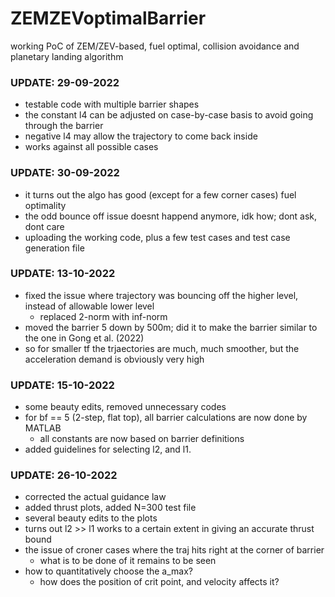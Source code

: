 # ZEMZEVoptimalBarrier

working PoC of ZEM/ZEV-based, fuel optimal, collision avoidance and planetary landing algorithm

### UPDATE: 29-09-2022 ###

- testable code with multiple barrier shapes
- the constant l4 can be adjusted on case-by-case basis to avoid going through the barrier
- negative l4 may allow the trajectory to come back inside
- works against all possible cases


### UPDATE: 30-09-2022 ###
- it turns out the algo has good (except for a few corner cases) fuel optimality
- the odd bounce off issue doesnt happend anymore, idk how; dont ask, dont care
- uploading the working code, plus a few test cases and test case generation file


### UPDATE: 13-10-2022 ###
- fixed the issue where trajectory was bouncing off the higher level, instead of allowable lower level
  - replaced 2-norm with inf-norm
- moved the barrier 5 down by 500m; did it to make the barrier similar to the one in Gong et al. (2022)
- so for smaller tf the trjaectories are much, much smoother, but the acceleration demand is obviously very high

### UPDATE: 15-10-2022 ###
- some beauty edits, removed unnecessary codes
- for bf == 5 (2-step, flat top), all barrier calculations are now done by MATLAB
   - all constants are now based on barrier definitions
- added guidelines for selecting l2, and l1.


### UPDATE: 26-10-2022 ###
- corrected the actual guidance law
- added thrust plots, added N=300 test file
- several beauty edits to the plots
- turns out l2 >> l1 works to a certain extent in giving an accurate thrust bound
- the issue of croner cases where the traj hits right at the corner of barrier
  - what is to be done of it remains to be seen
- how to quantitatively choose the a_max?
  - how does the position of crit point, and velocity affects it?

